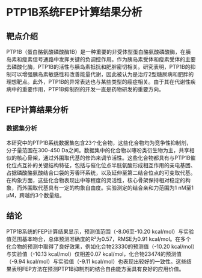 # PTP1B系统FEP计算结果分析

## 靶点介绍

PTP1B（蛋白酪氨酸磷酸酶1B）是一种重要的非受体型蛋白酪氨酸磷酸酶，在胰岛素和瘦素信号通路中发挥关键的负调控作用。作为胰岛素受体和瘦素受体的主要去磷酸化酶，PTP1B的活性与胰岛素抵抗和肥胖密切相关。研究表明，PTP1B的抑制可以增强胰岛素敏感性和改善能量代谢，因此被认为是治疗2型糖尿病和肥胖的理想靶点。此外，PTP1B的异常表达也与某些类型的癌症相关。由于其在代谢性疾病中的重要作用，PTP1B抑制剂的开发一直是药物研发的重要方向。

## FEP计算结果分析

### 数据集分析

本研究中的PTP1B系统数据集包含23个化合物，这些化合物均为竞争性抑制剂，分子量范围在300-450 Da之间。数据集中的化合物以噻吩类衍生物为主，共享相似的核心骨架，通过外围取代基的修饰来调节活性。这些化合物都具有与PTP1B催化位点互补的关键结构特征，包括与催化位点半胱氨酸形成相互作用的亲电基团、占据磷酸酪氨酸结合口袋的芳香环系统，以及延伸至第二结合位点的可变取代基。在构象方面，这些化合物表现出中等程度的灵活性，核心骨架保持相对稳定的构象，而外围取代基具有一定的构象自由度。实验测定的结合亲和力范围为1 nM至1 μM，跨越约3个数量级。

## 结论

PTP1B系统的FEP计算结果显示，预测值范围（-8.06至-10.20 kcal/mol）与实验值范围基本吻合，总体预测准确度的R²为0.57，RMSE为0.91 kcal/mol。在多个化合物的预测中取得了良好效果，例如化合物23330的预测值（-10.20 kcal/mol）与实验值（-10.13 kcal/mol）仅相差0.07 kcal/mol，化合物23474的预测值（-9.94 kcal/mol）与实验值（-9.11 kcal/mol）也表现出较好的一致性。这些结果表明FEP方法在预测PTP1B抑制剂的结合自由能方面具有良好的应用价值。 